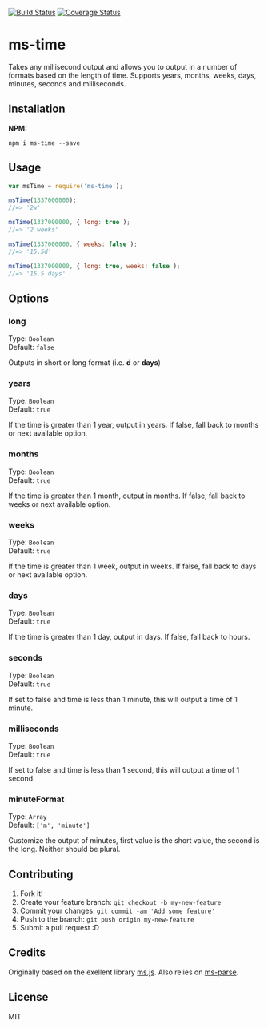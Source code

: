 [![Build Status](https://travis-ci.org/codymorrison/ms-conversion.svg?branch=master)](https://travis-ci.org/codymorrison/ms-conversion) [![Coverage Status](https://coveralls.io/repos/codymorrison/ms-conversion/badge.svg)](https://coveralls.io/r/codymorrison/ms-conversion)


# ms-time

Takes any millisecond output and allows you to output in a number of formats based on the length of time. Supports years, months, weeks, days, minutes, seconds and milliseconds.

## Installation

**NPM:**

```npm i ms-time --save```

## Usage

```js
var msTime = require('ms-time');

msTime(1337000000);
//=> '2w'

msTime(1337000000, { long: true );
//=> '2 weeks'

msTime(1337000000, { weeks: false );
//=> '15.5d'

msTime(1337000000, { long: true, weeks: false );
//=> '15.5 days'
```

## Options

### long

Type: ```Boolean```<br>
Default: ```false```

Outputs in short or long format (i.e. **d** or **days**)

### years

Type: ```Boolean```<br>
Default: ```true```

If the time is greater than 1 year, output in years. If false, fall back to months or next available option.

### months

Type: ```Boolean```<br>
Default: ```true```

If the time is greater than 1 month, output in months. If false, fall back to weeks or next available option.

### weeks

Type: ```Boolean```<br>
Default: ```true```

If the time is greater than 1 week, output in weeks. If false, fall back to days or next available option.

### days

Type: ```Boolean```<br>
Default: ```true```

If the time is greater than 1 day, output in days. If false, fall back to hours.

### seconds

Type: ```Boolean```<br>
Default: ```true```

If set to false and time is less than 1 minute, this will output a time of 1 minute.

### milliseconds

Type: ```Boolean```<br>
Default: ```true```

If set to false and time is less than 1 second, this will output a time of 1 second.

### minuteFormat

Type: ```Array```<br>
Default: ```['m', 'minute']```

Customize the output of minutes, first value is the short value, the second is the long. Neither should be plural.

## Contributing

1. Fork it!
2. Create your feature branch: `git checkout -b my-new-feature`
3. Commit your changes: `git commit -am 'Add some feature'`
4. Push to the branch: `git push origin my-new-feature`
5. Submit a pull request :D


## Credits

Originally based on the exellent library [ms.js](https://github.com/rauchg/ms.js). Also relies on [ms-parse](https://github.com/sindresorhus/pretty-ms).

## License

MIT